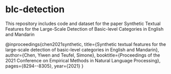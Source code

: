 # blc-detection
This repository includes code and dataset for the paper Synthetic Textual Features for the Large-Scale Detection of Basic-level Categories in English and Mandarin

@inproceedings{chen2021synthetic,
  title={Synthetic textual features for the large-scale detection of basic-level categories in English and Mandarin},
  author={Chen, Yiwen and Teufel, Simone},
  booktitle={Proceedings of the 2021 Conference on Empirical Methods in Natural Language Processing},
  pages={8294--8305},
  year={2021}
}
